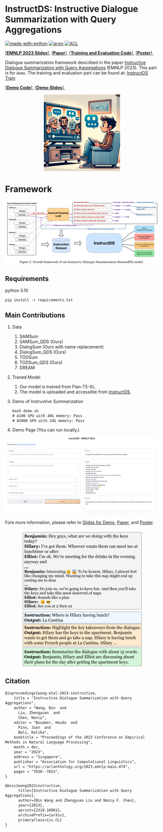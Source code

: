 # InstructDS: Instructive Dialogue Summarization with Query Aggregations

[![made-with-python](https://img.shields.io/badge/Made%20with-Python-red.svg)](#python)
[![arxiv](https://img.shields.io/badge/arXiv-2310.10981-b31b1b.svg)](https://arxiv.org/abs/2310.10981)
[![ACL](https://img.shields.io/badge/ACL-Anthology-b38d1b.svg)](https://aclanthology.org/2023.emnlp-main.474/)


[\[**EMNLP 2023 Slides**\]](content/EMNLP2023-InstructDS.pdf), 
[\[**Paper**\]](https://arxiv.org/abs/2310.10981), 
[\[**Training and Evaluation Code**\]](https://github.com/BinWang28/InstructDS_Train), 
[\[**Poster**\]](content/poster.pdf), 


Dialogue summarization framework described in the paper [Instructive Dialogue Summarization with Query Aggregations](https://arxiv.org/abs/2310.10981) (EMNLP 2023). This part is for `demo`. The training and evaluation part can be found at: [InstructDS Train](https://github.com/BinWang28/InstructDS_Train)

[\[**Demo Code**\]](https://github.com/BinWang28/InstructDS), 
[\[**Demo Slides**\]](content/demo_slides.pdf), 


<p align="center">
  <img src="content/dialogue_summarization.png" width="250">
</p>

# Framework

<p align="center">
<img src="content/framework.png" width="700">
</p>

## Requirements
python 3.10

```
pip install -r requirements.txt
```

## Main Contributions

1. Data
   1. SAMSum
   2. SAMSum_QDS (Ours)
   3. DialogSum (Ours with name replacement)
   4. DialogSum_QDS (Ours)
   5. TODSum
   6. TODSum_QDS (Ours)
   7. DREAM


2. Traned Model
   1. Our model is trained from Flan-T5-XL.
   2. The model is uploaded and accessible from [InstructDS](https://huggingface.co/binwang/InstructDS/blob/main/README.md).


3. Demo of Instruvtive Summarization
   ```
   bash demo.sh
   # A100 GPU with 40G memory: Pass
   # A5000 GPU with 24G memory: Pass
   ```

4. Demo Page (You can run locally.)

  <p align="center">
   <img src="content/demo_figure.png" width="700">
  </p>


   Fore more information, please refer to [Slides for Demo](content/demo_slides.pdf), [Paper](https://arxiv.org/abs/2310.10981), and [Poster](content/poster.pdf).

<p align="center">
<img src="content/example.png" width="400">
</p>

## Citation
```
@inproceedings{wang-etal-2023-instructive,
    title = "Instructive Dialogue Summarization with Query Aggregations",
    author = "Wang, Bin  and
      Liu, Zhengyuan  and
      Chen, Nancy",
    editor = "Bouamor, Houda  and
      Pino, Juan  and
      Bali, Kalika",
    booktitle = "Proceedings of the 2023 Conference on Empirical Methods in Natural Language Processing",
    month = dec,
    year = "2023",
    address = "Singapore",
    publisher = "Association for Computational Linguistics",
    url = "https://aclanthology.org/2023.emnlp-main.474",
    pages = "7630--7653",
}
```

```
@misc{wang2023instructive,
      title={Instructive Dialogue Summarization with Query Aggregations}, 
      author={Bin Wang and Zhengyuan Liu and Nancy F. Chen},
      year={2023},
      eprint={2310.10981},
      archivePrefix={arXiv},
      primaryClass={cs.CL}
}
```
